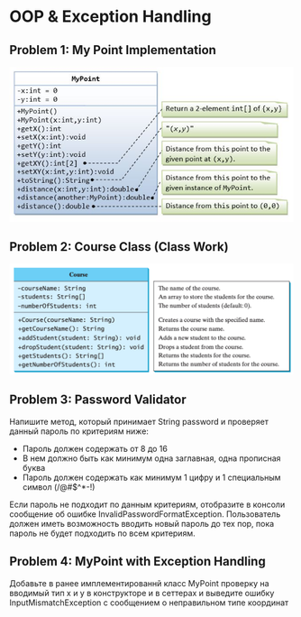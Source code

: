 # OOP & Exception Handling

## Problem 1: My Point Implementation
![img_2.png](umls/img_2.png)

## Problem 2: Course Class (Class Work)
![img_1.png](umls/img_1.png)

## Problem 3: Password Validator

Напишите метод, который принимает String password и проверяет данный пароль по критериям ниже:
- Пароль должен содержать от 8 до 16 
- В нем должно быть как минимум одна заглавная, одна прописная буква
- Пароль должен содержать как минимум 1 цифру и 1 специальным символ (/@#$^*-!)

Если пароль не подходит по данным критериям, отобразите в консоли сообщение об ошибке InvalidPasswordFormatException. Пользователь должен иметь возможность вводить новый пароль до тех пор, пока пароль не будет подходить по всем критериям.

## Problem 4: MyPoint with Exception Handling
Добавьте в ранее имплементированнй класс MyPoint проверку на вводимый тип х и у в конструкторе и в сеттерах и выведите ошибку InputMismatchException с сообщением о неправильном типе координат
